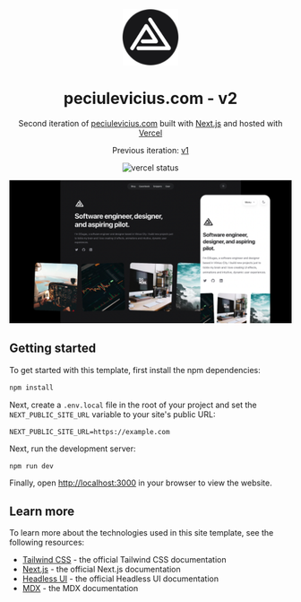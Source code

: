<div align="center">
  <img alt="Logo" src="https://raw.githubusercontent.com/peciulevicius/peciulevicius.com/main/src/images/logos/light-bg-dark-round-border.svg?token=GHSAT0AAAAAABYFMNYUTMQ6MXVYF4VPH4FUYZYAYOA" width="100" />
</div>
<h1 align="center">
  peciulevicius.com - v2
</h1>
<p align="center">
  Second iteration of <a href="https://peciulevicius.com" target="_blank">peciulevicius.com</a> built with <a href="https://nextjs.org/" target="_blank">Next.js</a> and hosted with <a href="https://vercel.com/" target="_blank">Vercel</a>
</p>
<p align="center">
  Previous iteration:
  <a href="https://github.com/peciulevicius/dziugaspeciulevicius.github.io" target="_blank">v1</a>
</p>

<p align="center">
<img alt="vercel status" src="http://therealsujitk-vercel-badge.vercel.app/?app=peciulevicius.com&style=for-the-badge&logo=true" />
</p>

![demo](src/images/demo.png)

## Getting started

To get started with this template, first install the npm dependencies:

```bash
npm install
```

Next, create a `.env.local` file in the root of your project and set the `NEXT_PUBLIC_SITE_URL` variable to your site's public URL:

```
NEXT_PUBLIC_SITE_URL=https://example.com
```

Next, run the development server:

```bash
npm run dev
```

Finally, open [http://localhost:3000](http://localhost:3000) in your browser to view the website.

## Learn more

To learn more about the technologies used in this site template, see the following resources:

- [Tailwind CSS](https://tailwindcss.com/docs) - the official Tailwind CSS documentation
- [Next.js](https://nextjs.org/docs) - the official Next.js documentation
- [Headless UI](https://headlessui.dev) - the official Headless UI documentation
- [MDX](https://mdxjs.com) - the MDX documentation

